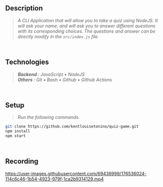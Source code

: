 ## Description
> _A CLI Application that will allow you to take a quiz using NodeJS. It will ask your name, and will ask you to answer different questions with its corresponding choices. The questions and answer can be directly modify in the `src/index.js` file._

<br />

## Technologies
> _**Backend** : JavaScript • NodeJS_ <br />
> _**Others** : Git • Bash • Github • Github Actions_

<br />

## Setup
> _Run the following commands._
```bash
git clone https://github.com/kentlouisetonino/quiz-game.git
npm install
npm start
```

<br />

## Recording
https://user-images.githubusercontent.com/69438999/176536024-114c6c46-1b54-4923-979f-1ca2b9314129.mp4
